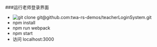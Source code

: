 ###运行老师登录界面
* ![git clone git@github.com:twa-rs-demos/teacherLoginSystem.git](git@github.com:twa-rs-demos/teacherLoginSystem.git)
* npm install
* npm run webpack
* npm start
* 访问 localhost:3000